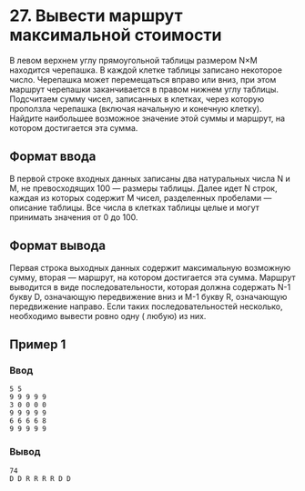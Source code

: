# 27. Вывести маршрут максимальной стоимости

В левом верхнем углу прямоугольной таблицы размером N×M находится черепашка. В каждой клетке таблицы записано некоторое
число. Черепашка может перемещаться вправо или вниз, при этом маршрут черепашки заканчивается в правом нижнем углу
таблицы.
Подсчитаем сумму чисел, записанных в клетках, через которую проползла черепашка (включая начальную и конечную клетку).
Найдите наибольшее возможное значение этой суммы и маршрут, на котором достигается эта сумма.

## Формат ввода

В первой строке входных данных записаны два натуральных числа N и M, не превосходящих 100 — размеры таблицы. Далее идет
N строк, каждая из которых содержит M чисел, разделенных пробелами — описание таблицы. Все числа в клетках таблицы целые
и могут принимать значения от 0 до 100.

## Формат вывода

Первая строка выходных данных содержит максимальную возможную сумму, вторая — маршрут, на котором достигается эта сумма.
Маршрут выводится в виде последовательности, которая должна содержать N-1 букву D, означающую передвижение вниз и M-1
букву R, означающую передвижение направо. Если таких последовательностей несколько, необходимо вывести ровно одну (
любую) из них.

## Пример 1

### Ввод

    5 5
    9 9 9 9 9
    3 0 0 0 0
    9 9 9 9 9
    6 6 6 6 8
    9 9 9 9 9


### Вывод

    74
    D D R R R R D D
